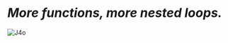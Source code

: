 # **_More functions, more nested loops._**


![J4o](https://user-images.githubusercontent.com/85587286/160738875-412915bf-0b89-4915-a69c-31d0936fdcb8.gif)


